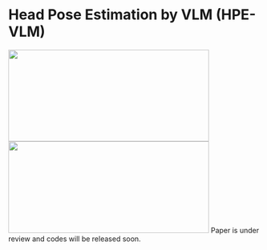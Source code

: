 # Head Pose Estimation by VLM (HPE-VLM)


<img src="./lusi.gif" width="400" height="183"/>
<img src="./dance.gif" width="400" height="183"/>
Paper is under review and codes will be released soon.
